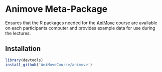 # Animove Meta-Package

Ensures that the R packages needed for the [AniMove](https://www.animove.org) course are available on each participants computer and provides example data for use during the lectures.




## Installation
```r
library(devtools)
install_github('AniMoveCourse/animove')

```



